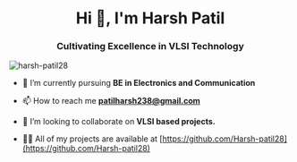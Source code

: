 

<h1 align="center">Hi 👋, I'm Harsh Patil</h1>
<h3 align="center">Cultivating Excellence in VLSI Technology</h3>

<p align="left"> <img src="https://komarev.com/ghpvc/?username=harsh-patil28&label=Profile%20views&color=0e75b6&style=flat" alt="harsh-patil28" /> </p>

- 🌱 I’m currently pursuing **BE in Electronics and Communication**

-  📫 How to reach me **patilharsh238@gmail.com**

-  👯 I’m looking to collaborate on **VLSI based projects.**

-  👨‍💻 All of my projects are available at [https://github.com/Harsh-patil28](https://github.com/Harsh-patil28)




